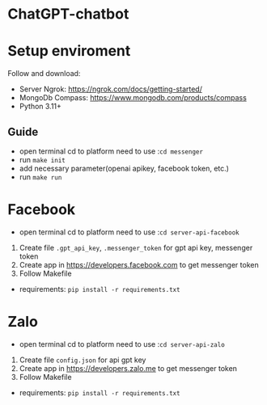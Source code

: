 # ChatGPT-chatbot

# Setup enviroment
Follow and download:
* Server Ngrok: https://ngrok.com/docs/getting-started/
* MongoDb Compass: https://www.mongodb.com/products/compass
* Python 3.11+

## Guide
* open terminal cd to platform need to use :```cd messenger``` 
* run ```make init```
* add necessary parameter(openai apikey, facebook token, etc.)
* run ```make run```

# Facebook
* open terminal cd to platform need to use :```cd server-api-facebook```
1. Create file ``.gpt_api_key``, `.messenger_token` for gpt api key, messenger token
2. Create app in https://developers.facebook.com to get messenger token
3. Follow Makefile
* requirements: ```pip install -r requirements.txt```

# Zalo
* open terminal cd to platform need to use :```cd server-api-zalo```
1. Create file ``config.json`` for api gpt key 
2. Create app in https://developers.zalo.me to get messenger token
3. Follow Makefile 
* requirements: ```pip install -r requirements.txt```
